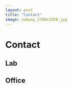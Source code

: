 ```yaml
---
layout: post
title: "Contact"
image: subway_2700x3268.jpg
---
```


# Contact



## Lab



## Office


